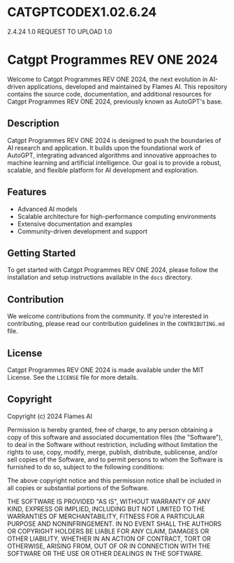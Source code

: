 # CATGPTCODEX1.02.6.24
2.4.24 1.0 REQUEST TO UPLOAD 1.0
# Catgpt Programmes REV ONE 2024

Welcome to Catgpt Programmes REV ONE 2024, the next evolution in AI-driven applications, developed and maintained by Flames AI. This repository contains the source code, documentation, and additional resources for Catgpt Programmes REV ONE 2024, previously known as AutoGPT's base.

## Description

Catgpt Programmes REV ONE 2024 is designed to push the boundaries of AI research and application. It builds upon the foundational work of AutoGPT, integrating advanced algorithms and innovative approaches to machine learning and artificial intelligence. Our goal is to provide a robust, scalable, and flexible platform for AI development and exploration.

## Features

- Advanced AI models
- Scalable architecture for high-performance computing environments
- Extensive documentation and examples
- Community-driven development and support

## Getting Started

To get started with Catgpt Programmes REV ONE 2024, please follow the installation and setup instructions available in the `docs` directory. 

## Contribution

We welcome contributions from the community. If you're interested in contributing, please read our contribution guidelines in the `CONTRIBUTING.md` file.

## License

Catgpt Programmes REV ONE 2024 is made available under the MIT License. See the `LICENSE` file for more details.

## Copyright

Copyright (c) 2024 Flames AI

Permission is hereby granted, free of charge, to any person obtaining a copy of this software and associated documentation files (the "Software"), to deal in the Software without restriction, including without limitation the rights to use, copy, modify, merge, publish, distribute, sublicense, and/or sell copies of the Software, and to permit persons to whom the Software is furnished to do so, subject to the following conditions:

The above copyright notice and this permission notice shall be included in all copies or substantial portions of the Software.

THE SOFTWARE IS PROVIDED "AS IS", WITHOUT WARRANTY OF ANY KIND, EXPRESS OR IMPLIED, INCLUDING BUT NOT LIMITED TO THE WARRANTIES OF MERCHANTABILITY, FITNESS FOR A PARTICULAR PURPOSE AND NONINFRINGEMENT. IN NO EVENT SHALL THE AUTHORS OR COPYRIGHT HOLDERS BE LIABLE FOR ANY CLAIM, DAMAGES OR OTHER LIABILITY, WHETHER IN AN ACTION OF CONTRACT, TORT OR OTHERWISE, ARISING FROM, OUT OF OR IN CONNECTION WITH THE SOFTWARE OR THE USE OR OTHER DEALINGS IN THE SOFTWARE.
